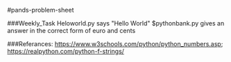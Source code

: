#pands-problem-sheet 


###Weekly_Task
Heloworld.py says "Hello World"
$pythonbank.py gives an answer in the correct form of euro and cents




###Referances:
https://www.w3schools.com/python/python_numbers.asp; https://realpython.com/python-f-strings/






